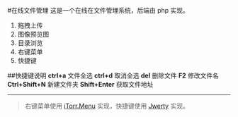 #在线文件管理
这是一个在线在文件管理系统，后端由 php 实现。

 1. 拖拽上传
 2. 图像预览图
 3. 目录浏览
 4. 右键菜单
 5. 快捷键

##快捷键说明
**ctrl+a** 文件全选
**ctrl+d** 取消全选
**del** 删除文件
**F2** 修改文件名
**Ctrl+Shift+N** 新建文件夹
**Shift+Enter** 获取文件地址


________
>右键菜单使用 [iTorr.Menu](https://github.com/itorr/iTorr.Menu.js) 实现，快捷键使用 [Jwerty](https://github.com/keithamus/jwerty) 实现。
